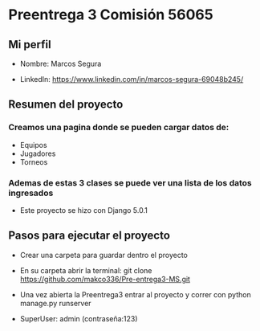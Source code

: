 # Preentrega 3 Comisión 56065 

## Mi perfil

- Nombre: Marcos Segura

- LinkedIn: https://www.linkedin.com/in/marcos-segura-69048b245/

## Resumen del proyecto

### Creamos una pagina donde se pueden cargar datos de: 
 - Equipos
 - Jugadores
 - Torneos
### Ademas de estas 3 clases se puede ver una lista de los datos ingresados
 - Este proyecto se hizo con Django 5.0.1


## Pasos para ejecutar el proyecto

- Crear una carpeta para guardar dentro el proyecto

- En su carpeta abrir la terminal: git clone https://github.com/makco336/Pre-entrega3-MS.git

- Una vez abierta la Preentrega3 entrar al proyecto y correr con python manage.py runserver

- SuperUser: admin (contraseña:123)